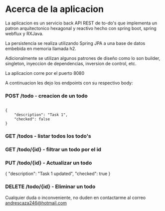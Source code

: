 <h1>Acerca de la aplicacion</h1>
La aplicacion es un servicio back API REST de to-do's que implementa un patron arquitectonico hexagonal y reactivo hecho con spring boot, spring webflux y RXJava.

La persistencia se realiza utilizando Spring JPA a una base de datos embebida en memoria llamada h2.

Adicionalmente se utilizan algunos patrones de diseño como lo son builder, singleton, inyeccion de dependencias, inversion de control, etc.

La aplicacion corre por el puerto 8080

A continuacion les dejo los endpoints con su respectivo body:

<h3>POST /todo - creacion de un todo</h3>

<code>
{
    "description": "Task 1",
    "checked": false
}
</code>

<h3>GET /todos - listar todos los todo's</h3>

<h3>GET /todo/{id} - filtrar un todo por el id</h3>

<h3>PUT /todo/{id} - Actualizar un todo</h3>
{
    "description": "Task 1 updated",
    "checked": true
}

<h3>DELETE /todo/{id} - Eliminar un todo</h3>

Cualquier duda o inconveniente, no duden en contactarme al correo andrescaza246@hotmail.com

